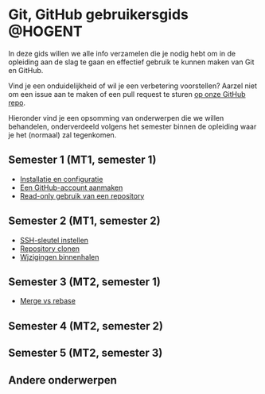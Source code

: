 # Git, GitHub gebruikersgids @HOGENT

In deze gids willen we alle info verzamelen die je nodig hebt om in de opleiding aan de slag te gaan en effectief gebruik te kunnen maken van Git en GitHub.

Vind je een onduidelijkheid of wil je een verbetering voorstellen? Aarzel niet om een issue aan te maken of een pull request te sturen [op onze GitHub repo](https://github.com/HoGentTIN/git-hogent-gids).

Hieronder vind je een opsomming van onderwerpen die we willen behandelen, onderverdeeld volgens het semester binnen de opleiding waar je het (normaal) zal tegenkomen.

## Semester 1 (MT1, semester 1)

-   [Installatie en configuratie](./installatie-config.md)
-   [Een GitHub-account aanmaken](./github-account.md)
-   [Read-only gebruik van een repository](./readonly-repo.md)

## Semester 2 (MT1, semester 2)

-   [SSH-sleutel instellen](./ssh-sleutel-instellen.md)
-   [Repository clonen](./repo-clonen.md)
-   [Wjzigingen binnenhalen](./wijzigingen-binnenhalen.md)

## Semester 3 (MT2, semester 1)

-   [Merge vs rebase](./merge-rebase.md)

## Semester 4 (MT2, semester 2)

## Semester 5 (MT2, semester 3)

## Andere onderwerpen
